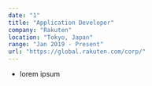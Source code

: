 ```yaml
---
date: "1"
title: "Application Developer"
company: "Rakuten"
location: "Tokyo, Japan"
range: "Jan 2019 - Present"
url: "https://global.rakuten.com/corp/"
---
```


-   lorem ipsum
